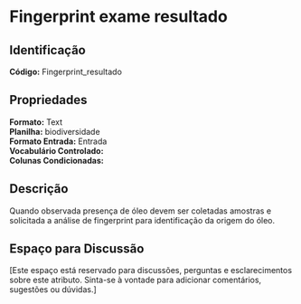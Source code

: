 # Fingerprint exame resultado

## Identificação
**Código:** Fingerprint_resultado

## Propriedades
**Formato:** Text  
**Planilha:** biodiversidade  
**Formato Entrada:** Entrada  
**Vocabulário Controlado:**   
**Colunas Condicionadas:**   

## Descrição
Quando observada presença de óleo devem ser coletadas amostras e solicitada a análise de fingerprint para identificação da origem do óleo.

## Espaço para Discussão
[Este espaço está reservado para discussões, perguntas e esclarecimentos sobre este atributo. Sinta-se à vontade para adicionar comentários, sugestões ou dúvidas.]

